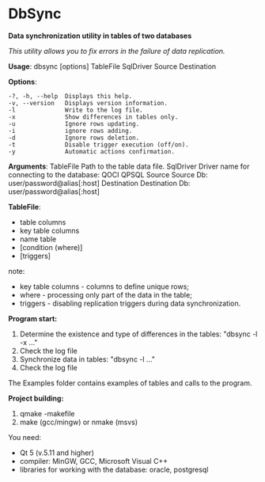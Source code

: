 # DbSync

**Data synchronization utility in tables of two databases**

*This utility allows you to fix errors in the failure of data replication.*

**Usage**: dbsync [options] TableFile SqlDriver Source Destination

**Options**:

    -?, -h, --help  Displays this help.
    -v, --version   Displays version information.
    -l              Write to the log file.
    -x              Show differences in tables only.
    -u              Ignore rows updating.
    -i              ignore rows adding.
    -d              Ignore rows deletion.
    -t              Disable trigger execution (off/on).
    -y              Automatic actions confirmation.
    

**Arguments**:
      TableFile     Path to the table data file.
      SqlDriver     Driver name for connecting to the database: QOCI QPSQL
      Source        Source Db: user/password@alias[:host]
      Destination   Destination Db: user/password@alias[:host]
    
**TableFile**:
- table columns
- key table columns
- name table
- [condition (where)]
- [triggers]

note:
- key table columns - columns to define unique rows;
- where - processing only part of the data in the table;
- triggers - disabling replication triggers during data synchronization.
  
**Program start:**
1. Determine the existence and type of differences in the tables: "dbsync -l -x ..."
2. Check the log file
3. Synchronize data in tables: "dbsync -l ..."
4. Check the log file

The Examples folder contains examples of tables and calls to the program.

**Project building:**
1. qmake -makefile
2. make (gcc/mingw) or nmake (msvs)

You need:
- Qt 5 (v.5.11 and higher)
- compiler: MinGW, GCC, Microsoft Visual C++
- libraries for working with the database: oracle, postgresql
